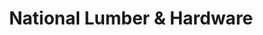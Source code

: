 ---
title: "National Lumber & Hardware"
url: /salinas/national-lumber-and-hardware/
shop: hardware
---